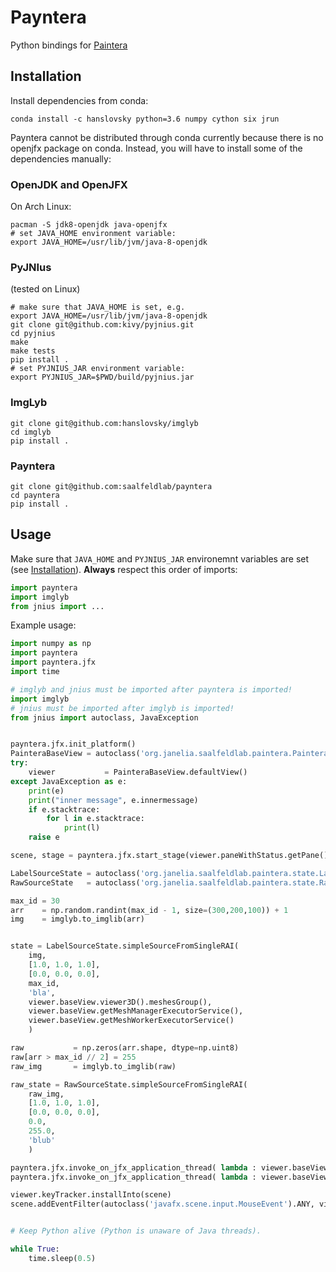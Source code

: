 # Payntera

Python bindings for [Paintera](https://paintera.org)

## Installation

Install dependencies from conda:
```shell
conda install -c hanslovsky python=3.6 numpy cython six jrun
```

Payntera cannot be distributed through conda currently because there is no openjfx package on conda. Instead, you will have to install some of the dependencies manually:

### OpenJDK and OpenJFX
On Arch Linux:
```shell
pacman -S jdk8-openjdk java-openjfx
# set JAVA_HOME environment variable:
export JAVA_HOME=/usr/lib/jvm/java-8-openjdk
```

### PyJNIus
(tested on Linux)
```shell
# make sure that JAVA_HOME is set, e.g.
export JAVA_HOME=/usr/lib/jvm/java-8-openjdk
git clone git@github.com:kivy/pyjnius.git
cd pyjnius
make
make tests
pip install .
# set PYJNIUS_JAR environment variable:
export PYJNIUS_JAR=$PWD/build/pyjnius.jar
```

### ImgLyb
```shell
git clone git@github.com:hanslovsky/imglyb
cd imglyb
pip install .
```

### Payntera
```shell
git clone git@github.com:saalfeldlab/payntera
cd payntera
pip install .
```

## Usage
Make sure that `JAVA_HOME` and `PYJNIUS_JAR` environemnt variables are set (see [Installation](https://github.com/saalfeldlab/payntera#Installation)).
**Always** respect this order of imports:
```python
import payntera
import imglyb
from jnius import ...
```

Example usage:
```python
import numpy as np
import payntera
import payntera.jfx
import time

# imglyb and jnius must be imported after payntera is imported!
import imglyb
# jnius must be imported after imglyb is imported!
from jnius import autoclass, JavaException


payntera.jfx.init_platform()
PainteraBaseView = autoclass('org.janelia.saalfeldlab.paintera.PainteraBaseView')
try:
    viewer           = PainteraBaseView.defaultView()
except JavaException as e:
    print(e)
    print("inner message", e.innermessage)
    if e.stacktrace:
        for l in e.stacktrace:
            print(l)
    raise e

scene, stage = payntera.jfx.start_stage(viewer.paneWithStatus.getPane())

LabelSourceState = autoclass('org.janelia.saalfeldlab.paintera.state.LabelSourceState')
RawSourceState   = autoclass('org.janelia.saalfeldlab.paintera.state.RawSourceState')

max_id = 30
arr    = np.random.randint(max_id - 1, size=(300,200,100)) + 1
img    = imglyb.to_imglib(arr)


state = LabelSourceState.simpleSourceFromSingleRAI(
    img,
    [1.0, 1.0, 1.0],
    [0.0, 0.0, 0.0],
    max_id,
    'bla',
    viewer.baseView.viewer3D().meshesGroup(),
    viewer.baseView.getMeshManagerExecutorService(),
    viewer.baseView.getMeshWorkerExecutorService()
    )

raw           = np.zeros(arr.shape, dtype=np.uint8)
raw[arr > max_id // 2] = 255
raw_img       = imglyb.to_imglib(raw)

raw_state = RawSourceState.simpleSourceFromSingleRAI(
    raw_img,
    [1.0, 1.0, 1.0],
    [0.0, 0.0, 0.0],
    0.0,
    255.0,
    'blub'
    )

payntera.jfx.invoke_on_jfx_application_thread( lambda : viewer.baseView.addRawSource( raw_state ) )
payntera.jfx.invoke_on_jfx_application_thread( lambda : viewer.baseView.addLabelSource( state ) )

viewer.keyTracker.installInto(scene)
scene.addEventFilter(autoclass('javafx.scene.input.MouseEvent').ANY, viewer.mouseTracker)


# Keep Python alive (Python is unaware of Java threads).

while True:
    time.sleep(0.5)
```
